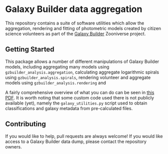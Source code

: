 # Galaxy Builder data aggregation

This repository contains a suite of software utilities which allow the aggregation, rendering and fitting of photometric models created by citizen science volunteers as part of the [Galaxy Builder](https://www.zooniverse.org/projects/tingard/galaxy-builder/) Zooniverse project.

## Getting Started

This package allows a number of different manipulations of Galaxy Builder models, including aggregating many models using `gzbuilder_analysis.aggregation`, calculating aggregate logarithmic spirals using `gzbuilder_analysis.spirals`, rendering volunteer and aggregate models using `gzbuilder_analysis.rendering` and 

A fairly comprehensive overview of what you can do can be seen in [this PDF](https://github.com/tingard/gzbuilder_analysis/tree/master/example_use.pdf). It is worth noting that some custom code used there is not publicly available (yet), namely the `galaxy_utilities.py` script used to obtain classifications and galaxy metadata from pre-calculated files.


## Contributing

If you would like to help, pull requests are always welcome! If you would like access to a Galaxy Builder data dump, please contact the repository owners.
